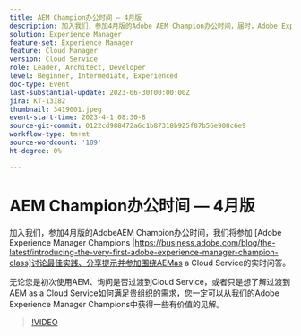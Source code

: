```yaml
---
title: AEM Champion办公时间 — 4月版
description: 加入我们，参加4月版的Adobe AEM Champion办公时间，届时，Adobe Experience Manager Champion小组将讨论最佳实践、分享提示并参与围绕AEMas a Cloud Service的实时问答。 无论您是初次使用AEM、询问是否过渡到Cloud Service，或者只是想了解过渡到AEM as a Cloud Service如何满足贵组织的需求，您一定可以从我们的Adobe Experience Manager Champions中获得一些有价值的见解。
solution: Experience Manager
feature-set: Experience Manager
feature: Cloud Manager
version: Cloud Service
role: Leader, Architect, Developer
level: Beginner, Intermediate, Experienced
doc-type: Event
last-substantial-update: 2023-06-30T00:00:00Z
jira: KT-13182
thumbnail: 3419001.jpeg
event-start-time: 2023-4-1 08:30-8
source-git-commit: 0122cd988472a6c1b87318b925f87b56e908c6e9
workflow-type: tm+mt
source-wordcount: '189'
ht-degree: 0%

---
```



# AEM Champion办公时间 — 4月版

加入我们，参加4月版的AdobeAEM Champion办公时间，我们将参加 [Adobe Experience Manager Champions |https://business.adobe.com/blog/the-latest/introducing-the-very-first-adobe-experience-manager-champion-class]讨论最佳实践、分享提示并参加围绕AEMas a Cloud Service的实时问答。

无论您是初次使用AEM、询问是否过渡到Cloud Service，或者只是想了解过渡到AEM as a Cloud Service如何满足贵组织的需求，您一定可以从我们的Adobe Experience Manager Champions中获得一些有价值的见解。

>[!VIDEO](https://video.tv.adobe.com/v/3419001/?learn=on)
